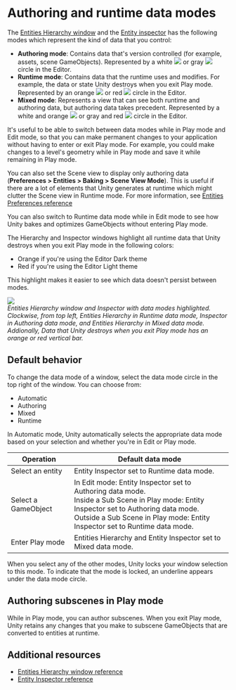 # Authoring and runtime data modes

The [Entities Hierarchy window](editor-hierarchy-window.md) and the [Entity inspector](editor-entity-inspector.md) has the following modes which represent the kind of data that you control:

* **Authoring mode**: Contains data that's version controlled (for example, assets, scene GameObjects). Represented by a white ![](images/editor-authoring-mode-dark.png) or gray ![](images/editor-authoring-mode-light.png) circle in the Editor.
* **Runtime mode**: Contains data that the runtime uses and modifies. For example, the data or state Unity destroys when you exit Play mode. Represented by an orange ![](images/editor-runtime-mode-dark.png) or red ![](images/editor-runtime-mode-light.png) circle in the Editor.
* **Mixed mode**: Represents a view that can see both runtime and authoring data, but authoring data takes precedent. Represented by a white and orange ![](images/editor-mixed-mode-dark.png) or gray and red ![](images/editor-mixed-mode-light.png) circle in the Editor.

It's useful to be able to switch between data modes while in Play mode and Edit mode, so that you can make permanent changes to your application without having to enter or exit Play mode. For example, you could make changes to a level's geometry while in Play mode and save it while remaining in Play mode. 

You can also set the Scene view to display only authoring data (**Preferences &gt; Entities &gt; Baking &gt; Scene View Mode**). This is useful if there are a lot of elements that Unity generates at runtime which might clutter the Scene view in Runtime mode. For more information, see [Entities Preferences reference](editor-preferences.md)

You can also switch to Runtime data mode while in Edit mode to see how Unity bakes and optimizes GameObjects without entering Play mode.

The Hierarchy and Inspector windows highlight all runtime data that Unity destroys when you exit Play mode in the following colors:

* Orange if you're using the Editor Dark theme
* Red if you're using the Editor Light theme

This highlight makes it easier to see which data doesn't persist between modes.

![](images/editor-data-modes.png)<br/>_Entities Hierarchy window and Inspector with data modes highlighted. Clockwise, from top left, Entities Hierarchy in Runtime data mode, Inspector in Authoring data mode, and Entities Hierarchy in Mixed data mode. Addionally, Data that Unity destroys when you exit Play mode has an orange or red vertical bar._

## Default behavior

To change the data mode of a window, select the data mode circle in the top right of the window. You can choose from:

* Automatic
* Authoring
* Mixed
* Runtime

In Automatic mode, Unity automatically selects the appropriate data mode based on your selection and whether you're in Edit or Play mode.

|**Operation**|**Default data mode**|
|---|---|
|Select an entity| Entity Inspector set to Runtime data mode.|
|Select a GameObject |In Edit mode: Entity Inspector set to Authoring data mode. <br/>Inside a Sub Scene in Play mode: Entity Inspector set to Authoring data mode. <br/> Outside a Sub Scene in Play mode: Entity Inspector set to Runtime data mode. |
|Enter Play mode|Entities Hierarchy and Entity Inspector set to Mixed data mode.|

When you select any of the other modes, Unity locks your window selection to this mode. To indicate that the mode is locked, an underline appears under the data mode circle.

## Authoring subscenes in Play mode

While in Play mode, you can author subscenes. When you exit Play mode, Unity retains any changes that you make to subscene GameObjects that are converted to entities at runtime.

## Additional resources

* [Entities Hierarchy window reference](editor-hierarchy-window.md)
* [Entity Inspector reference](editor-entity-inspector.md)
